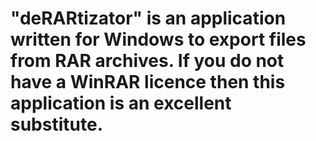 # "deRARtizator" is an application written for Windows to export files from RAR archives. If you do not have a WinRAR licence then this application is an excellent substitute.

